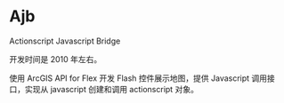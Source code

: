 Ajb
===

Actionscript Javascript Bridge

开发时间是 2010 年左右。

使用 ArcGIS API for Flex 开发 Flash 控件展示地图，提供 Javascript 调用接口，实现从 javascript 创建和调用 actionscript 对象。
